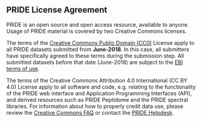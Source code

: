 ## PRIDE License Agreement

PRIDE is an open source and open access resource, available to anyone. Usage of PRIDE material is covered by two Creative Commons licenses.

The terms of the [Creative Commons Public Domain (CC0)](https://creativecommons.org/share-your-work/public-domain/cc0/) License apply to all PRIDE datasets submitted from **June-2018**. In this case, all submitters have specifically agreed to these terms during the submission step. All submitted datasets before that date (June-2018) are subject to the [EBI terms of use](https://www.ebi.ac.uk/about/terms-of-use/). 

The terms of the Creative Commons Attribution 4.0 International (CC BY 4.0) License apply to all software and code, e.g. relating to the functionality of the PRIDE web interface and Application Programming Interfaces (API), and derived resources such as PRIDE Peptidome and the PRIDE spectral libraries.  For information about how to properly credit data use, please review the [Creative Commons FAQ](https://creativecommons.org/faq/) or contact the [PRIDE Helpdesk](mailto:pride-support@ebi.ac.uk).